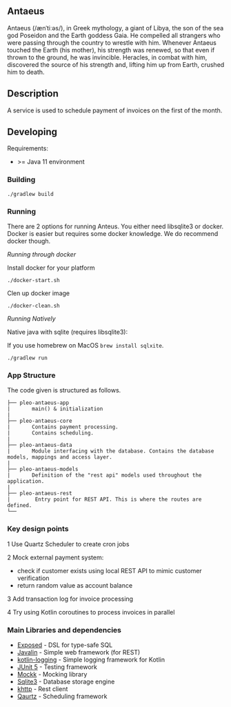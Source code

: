 ## Antaeus

Antaeus (/ænˈtiːəs/), in Greek mythology, a giant of Libya, the son of the sea god Poseidon and the Earth goddess Gaia. He compelled all strangers who were passing through the country to wrestle with him. Whenever Antaeus touched the Earth (his mother), his strength was renewed, so that even if thrown to the ground, he was invincible. Heracles, in combat with him, discovered the source of his strength and, lifting him up from Earth, crushed him to death.

## Description

A service is used to schedule payment of invoices on the first of the month.

## Developing

Requirements:
- \>= Java 11 environment

### Building

```
./gradlew build
```

### Running

There are 2 options for running Anteus. You either need libsqlite3 or docker. Docker is easier but requires some docker knowledge. We do recommend docker though.


*Running through docker*

Install docker for your platform

```
./docker-start.sh
```

Clen up docker image

```
./docker-clean.sh
```

*Running Natively*

Native java with sqlite (requires libsqlite3):

If you use homebrew on MacOS `brew install sqlxite`.

```
./gradlew run
```

### App Structure
The code given is structured as follows.
```
├── pleo-antaeus-app
|       main() & initialization
|
├── pleo-antaeus-core
|       Contains payment processing.
|       Contains scheduling.
|
├── pleo-antaeus-data
|       Module interfacing with the database. Contains the database models, mappings and access layer.
|
├── pleo-antaeus-models
|       Definition of the "rest api" models used throughout the application.
|
├── pleo-antaeus-rest
|        Entry point for REST API. This is where the routes are defined.
└──
```

### Key design points
1 Use Quartz Scheduler to create cron jobs

2 Mock external payment system: 

* check if customer exists using local REST API to mimic customer verification
* return random value as account balance 

3 Add transaction log for invoice processing 

4 Try using Kotlin coroutines to process invoices in parallel

### Main Libraries and dependencies
* [Exposed](https://github.com/JetBrains/Exposed) - DSL for type-safe SQL
* [Javalin](https://javalin.io/) - Simple web framework (for REST)
* [kotlin-logging](https://github.com/MicroUtils/kotlin-logging) - Simple logging framework for Kotlin
* [JUnit 5](https://junit.org/junit5/) - Testing framework
* [Mockk](https://mockk.io/) - Mocking library
* [Sqlite3](https://sqlite.org/index.html) - Database storage engine
* [khttp](https://khttp.readthedocs.io) - Rest client
* [Qaurtz](http://www.quartz-scheduler.org/) - Scheduling framework

